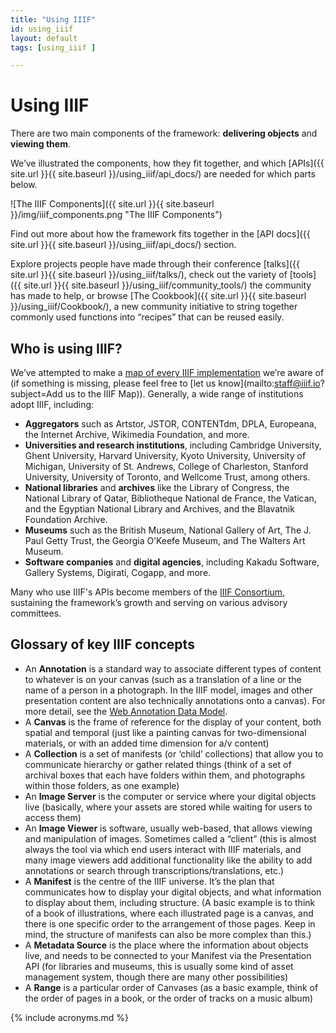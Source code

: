```yaml
---
title: "Using IIIF"
id: using_iiif
layout: default
tags: [using_iiif ]

---
```


# Using IIIF

There are two main components of the framework: **delivering objects** and **viewing them**.

We’ve illustrated the components, how they fit together, and which [APIs]({{ site.url }}{{ site.baseurl }}/using_iiif/api_docs/) are needed for which parts below.

![The IIIF Components]({{ site.url }}{{ site.baseurl }}/img/iiif_components.png "The IIIF Components")


Find out more about how the framework fits together in the [API docs]({{ site.url }}{{ site.baseurl }}/using_iiif/api_docs/) section.

Explore projects people have made through their conference [talks]({{ site.url }}{{ site.baseurl }}/using_iiif/talks/), check out the variety of [tools]({{ site.url }}{{ site.baseurl }}/using_iiif/community_tools/) the community has made to help, or browse [The Cookbook]({{ site.url }}{{ site.baseurl }}/using_iiif/Cookbook/), a new community initiative to string together commonly used functions into “recipes” that can be reused easily.


## Who is using IIIF?

We’ve attempted to make a [map of every IIIF implementation](https://www.google.com/maps/d/viewer?mid=1faJRKJpj2Vau__RDwt8af040x0GTVozp&ll=4.340203155220545%2C18.29779899999994&z=2) we’re aware of (if something is missing, please feel free to [let us know](mailto:staff@iiif.io?subject=Add us to the IIIF Map)). Generally, a wide range of institutions adopt IIIF, including:

*   **Aggregators** such as Artstor, JSTOR, CONTENTdm, DPLA, Europeana, the Internet Archive, Wikimedia Foundation, and more.
*   **Universities and research institutions**, including Cambridge University, Ghent University, Harvard University, Kyoto University, University of Michigan, University of St. Andrews, College of Charleston, Stanford University, University of Toronto, and Wellcome Trust, among others.
*   **National libraries** and **archives** like the Library of Congress, the National Library of Qatar, Bibliotheque National de France, the Vatican, and the Egyptian National Library and Archives, and the Blavatnik Foundation Archive.
*   **Museums** such as the British Museum, National Gallery of Art, The J. Paul Getty Trust, the Georgia O’Keefe Museum, and The Walters Art Museum.
*   **Software companies** and **digital agencies**, including Kakadu Software, Gallery Systems, Digirati, Cogapp, and more.

Many who use IIIF's APIs become members of the <a href="{{ site.url }}{{ site.baseurl }}/community/consortium/">IIIF Consortium</a>, sustaining the framework’s growth and serving on various advisory committees.

## Glossary of key IIIF concepts

*   An **Annotation** is a standard way to associate different types of content to whatever is on your canvas (such as a translation of a line or the name of a person in a photograph. In the IIIF model, images and other presentation content are also technically annotations onto a canvas). For more detail, see the [Web Annotation Data Model](http://w3.org/TR/annotation-model/).
*   A **Canvas** is the frame of reference for the display of your content, both spatial and temporal (just like a painting canvas for two-dimensional materials, or with an added time dimension for a/v content)
*   A **Collection** is a set of manifests (or ‘child’ collections) that allow you to communicate hierarchy or gather related things (think of a set of archival boxes that each have folders within them, and photographs within those folders, as one example)
*   An **Image Server** is the computer or service where your digital objects live (basically, where your assets are stored while waiting for users to access them)
*   An **Image Viewer** is software, usually web-based, that allows viewing and manipulation of images. Sometimes called a “client” (this is almost always the tool via which end users interact with IIIF materials, and many image viewers add additional functionality like the ability to add annotations or search through transcriptions/translations, etc.)
*   A **Manifest** is the centre of the IIIF universe. It’s the plan that communicates how to display your digital objects, and what information to display about them, including structure. (A basic example is to think of a book of illustrations, where each illustrated page is a canvas, and there is one specific order to the arrangement of those pages. Keep in mind, the structure of manifests can also be more complex than this.)
*   A **Metadata Source** is the place where the information about objects live, and needs to be connected to your Manifest via the Presentation API (for libraries and museums, this is usually some kind of asset management system, though there are many other possibilities)
*   A **Range** is a particular order of Canvases (as a basic example, think of the order of pages in a book, or the order of tracks on a music album)

{% include acronyms.md %}
